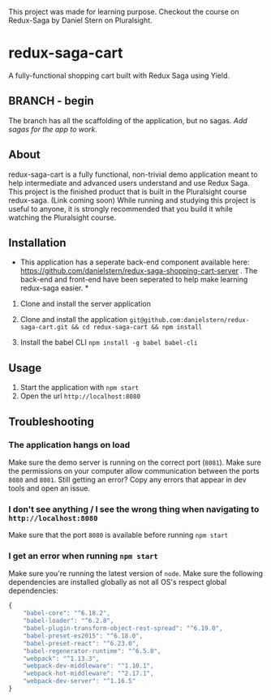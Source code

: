 This project was made for learning purpose. Checkout the course on Redux-Saga by Daniel Stern on Pluralsight.

# redux-saga-cart

A fully-functional shopping cart built with Redux Saga using Yield.

## BRANCH - begin

The branch has all the scaffolding of the application, but no sagas. _Add sagas for the app to work._

## About

redux-saga-cart is a fully functional, non-trivial demo application meant to help intermediate and advanced users understand and use Redux Saga.
This project is the finished product that is built in the Pluralsight course redux-saga. (Link coming soon)
While running and studying this project is useful to anyone, it is strongly recommended that you build it while watching the Pluralsight course.

## Installation

- This application has a seperate back-end component available here: https://github.com/danielstern/redux-saga-shopping-cart-server . The back-end and front-end have been seperated to help make learning redux-saga easier. \*

1. Clone and install the server application

2. Clone and install the application
   `git@github.com:danielstern/redux-saga-cart.git && cd redux-saga-cart && npm install`

3. Install the babel CLI
   `npm install -g babel babel-cli`

## Usage

1. Start the application with `npm start`
2. Open the url `http://localhost:8080`

## Troubleshooting

### The application hangs on load

Make sure the demo server is running on the correct port (`8081`). Make sure the permissions on your computer allow communication between the ports `8080` and `8081`.
Still getting an error? Copy any errors that appear in dev tools and open an issue.

### I don't see anything / I see the wrong thing when navigating to `http://localhost:8080`

Make sure that the port `8080` is available before running `npm start`

### I get an error when running `npm start`

Make sure you're running the latest version of `node`. Make sure the following dependencies are installed globally as not all OS's respect global dependencies:

```javascript
{
    "babel-core": "^6.18.2",
    "babel-loader": "^6.2.8",
    "babel-plugin-transform-object-rest-spread": "^6.19.0",
    "babel-preset-es2015": "^6.18.0",
    "babel-preset-react": "^6.23.0",
    "babel-regenerator-runtime": "^6.5.0",
    "webpack": "^1.13.3",
    "webpack-dev-middleware": "^1.10.1",
    "webpack-hot-middleware": "^2.17.1",
    "webpack-dev-server": "^1.16.5"
}
```
